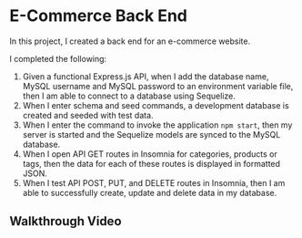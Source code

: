# E-Commerce Back End

In this project, I created a back end for an e-commerce website.

I completed the following:

1. Given a functional Express.js API, when I add the database name, MySQL username and MySQL password to an environment variable file, then I am able to connect to a database using Sequelize.
2. When I enter schema and seed commands, a development database is created and seeded with test data.
3. When I enter the command to invoke the application `npm start`, then my server is started and the Sequelize models are synced to the MySQL database.
4. When I open API GET routes in Insomnia for categories, products or tags, then the data for each of these routes is displayed in formatted JSON.
5. When I test API POST, PUT, and DELETE routes in Insomnia, then I am able to successfully create, update and delete data in my database.

## Walkthrough Video

[]()
